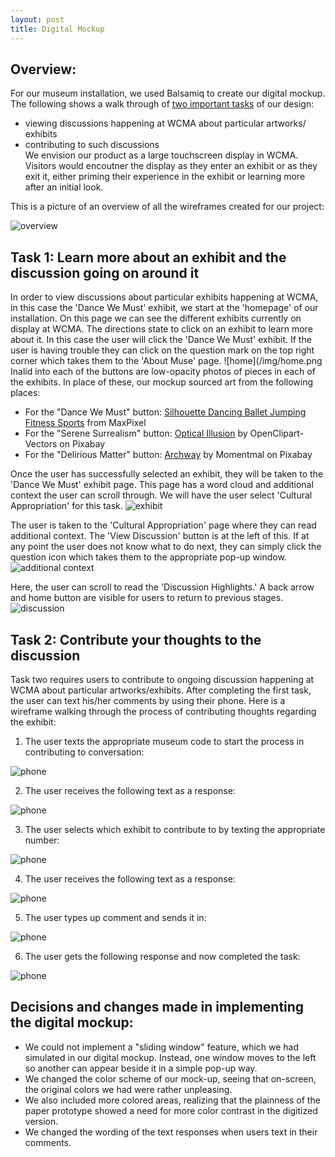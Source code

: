 ```yaml
---
layout: post
title: Digital Mockup
---
```


## Overview: 
For our museum installation, we used Balsamiq to create our digital mockup. The following shows a walk through of [two important tasks](https://museumsforall.github.io/2018-10-29-Paper-Prototype/) of our design: 
* viewing discussions happening at WCMA about particular artworks/ exhibits 
* contributing to such discussions  
We envision our product as a large touchscreen display in WCMA. Visitors would encoutner the display as they enter an exhibit or as they exit it, either priming their experience in the exhibit or learning more after an initial look.

This is a picture of an overview of all the wireframes created for our project: 

![overview](/img/wireframeoverview.png)

## Task 1: Learn more about an exhibit and the discussion going on around it

In order to view discussions about particular exhibits happening at WCMA, in this case the 'Dance We Must' exhibit, we start at the 'homepage' of our installation. On this page we can see the different exhibits currently on display at WCMA. The directions state to click on an exhibit to learn more about it. In this case the user will click the 'Dance We Must' exhibit. If the user is having trouble they can click on the question mark on the top right corner which takes them to the 'About Muse' page. 
![home](/img/home.png
Inalid into each of the buttons are low-opacity photos of pieces in each of the exhibits. In place of these, our mockup sourced art from the following places:
* For the "Dance We Must" button: [Silhouette Dancing Ballet Jumping Fitness Sports](https://www.maxpixel.net/Silhouette-Dancing-Ballet-Jumping-Fitness-Sports-3280313) from MaxPixel
* For the "Serene Surrealism" button: [Optical Illusion](https://pixabay.com/en/optical-illusion-black-pattern-153444/) by OpenClipart-Vectors on Pixabay
* For the "Delirious Matter" button: [Archway](https://pixabay.com/en/arch-stone-stone-wall-old-wall-2705238/) by Momentmal on Pixabay

Once the user has successfully selected an exhibit, they will be taken to the 'Dance We Must' exhibit page. This page has a word cloud and additional context the user can scroll through. We will have the user select 'Cultural Appropriation' for this task. 
![exhibit](/img/exhibit.png) 

The user is taken to the 'Cultural Appropriation' page where they can read additional context. The 'View Discussion' button is at the left of this. If at any point the user does not know what to do next, they can simply click the question icon which takes them to the appropriate pop-up window. 
![additional context](/img/additional_context.png)

Here, the user can scroll to read the 'Discussion Highlights.' A back arrow and home button are visible for users to return to previous stages. 
![discussion](/img/discussion.png)

## Task 2: Contribute your thoughts to the discussion

Task two requires users to contribute to ongoing discussion happening at WCMA about particular artworks/exhibits. After completing the first task, the user can text his/her comments by using their phone. Here is a wireframe walking through the process of contributing thoughts regarding the exhibit: 

1) The user texts the appropriate museum code to start the process in contributing to conversation: 

![phone](/img/Phone1.png)

2) The user receives the following text as a response:

![phone](/img/Phone3.png)

3) The user selects which exhibit to contribute to by texting the appropriate number:

![phone](/img/Phone4.png)

4) The user receives the following text as a response:

![phone](/img/Phone5.png)

5) The user types up comment and sends it in:

![phone](/img/Phone6.png)

6) The user gets the following response and now completed the task:

![phone](/img/Phone7.png)

## Decisions and changes made in implementing the digital mockup:
* We could not implement a "sliding window" feature, which we had simulated in our digital mockup. Instead, one window moves to the left so another can appear beside it in a simple pop-up way.
* We changed the color scheme of our mock-up, seeing that on-screen, the original colors we had were rather unpleasing.
* We also included more colored areas, realizing that the plainness of the paper prototype showed a need for more color contrast in the digitized version.
* We changed the wording of the text responses when users text in their comments.
